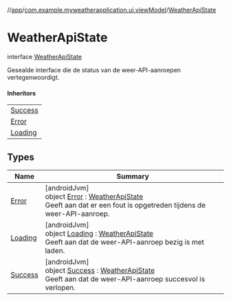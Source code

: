 //[app](../../../index.md)/[com.example.myweatherapplication.ui.viewModel](../index.md)/[WeatherApiState](index.md)

# WeatherApiState

interface [WeatherApiState](index.md)

Gesealde interface die de status van de weer-API-aanroepen vertegenwoordigt.

#### Inheritors

| |
|---|
| [Success](-success/index.md) |
| [Error](-error/index.md) |
| [Loading](-loading/index.md) |

## Types

| Name | Summary |
|---|---|
| [Error](-error/index.md) | [androidJvm]<br>object [Error](-error/index.md) : [WeatherApiState](index.md)<br>Geeft aan dat er een fout is opgetreden tijdens de weer-API-aanroep. |
| [Loading](-loading/index.md) | [androidJvm]<br>object [Loading](-loading/index.md) : [WeatherApiState](index.md)<br>Geeft aan dat de weer-API-aanroep bezig is met laden. |
| [Success](-success/index.md) | [androidJvm]<br>object [Success](-success/index.md) : [WeatherApiState](index.md)<br>Geeft aan dat de weer-API-aanroep succesvol is verlopen. |
